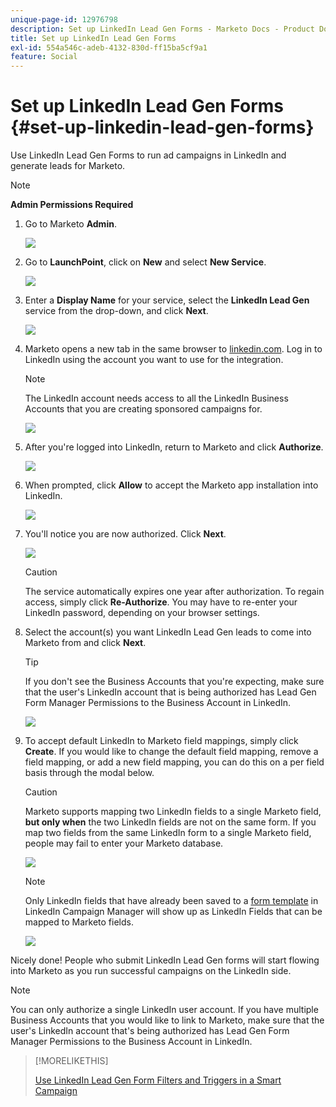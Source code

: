 ```yaml
---
unique-page-id: 12976798
description: Set up LinkedIn Lead Gen Forms - Marketo Docs - Product Documentation
title: Set up LinkedIn Lead Gen Forms
exl-id: 554a546c-adeb-4132-830d-ff15ba5cf9a1
feature: Social
---
```

# Set up LinkedIn Lead Gen Forms {#set-up-linkedin-lead-gen-forms}

Use LinkedIn Lead Gen Forms to run ad campaigns in LinkedIn and generate leads for Marketo.

>[!NOTE]
>
>**Admin Permissions Required**

1. Go to Marketo **Admin**.

   ![](assets/image2016-11-29-10-3a50-3a29.png)

1. Go to **LaunchPoint**, click on **New** and select **New Service**.

   ![](assets/image2016-11-29-10-3a51-3a11.png)

1. Enter a **Display Name** for your service, select the **LinkedIn Lead Gen** service from the drop-down, and click **Next**.

   ![](assets/linkedin-lead-gen.png)

1. Marketo opens a new tab in the same browser to [linkedin.com](https://www.linkedin.com). Log in to LinkedIn using the account you want to use for the integration.

   >[!NOTE]
   >
   >The LinkedIn account needs access to all the LinkedIn Business Accounts that you are creating sponsored campaigns for.

   ![](assets/linkedin-login.png)

1. After you're logged into LinkedIn, return to Marketo and click **Authorize**.

   ![](assets/linkedin-lead-gen-authorize.png)

1. When prompted, click **Allow** to accept the Marketo app installation into LinkedIn.

   ![](assets/linkedin-marketo-allow.png)

1. You'll notice you are now authorized. Click **Next**.

   ![](assets/image2017-9-28-7-3a55-3a14.png)

   >[!CAUTION]
   >
   >The service automatically expires one year after authorization. To regain access, simply click **Re-Authorize**. You may have to re-enter your LinkedIn password, depending on your browser settings.

1. Select the account(s) you want LinkedIn Lead Gen leads to come into Marketo from and click **Next**.

   >[!TIP]
   >
   >If you don't see the Business Accounts that you're expecting, make sure that the user's LinkedIn account that is being authorized has Lead Gen Form Manager Permissions to the Business Account in LinkedIn.

   ![](assets/linkedin-pages-to-capture.png)

1. To accept default LinkedIn to Marketo field mappings, simply click **Create**. If you would like to change the default field mapping, remove a field mapping, or add a new field mapping, you can do this on a per field basis through the modal below.

   >[!CAUTION]
   >
   >Marketo supports mapping two LinkedIn fields to a single Marketo field, **but only when** the two LinkedIn fields are not on the same form. If you map two fields from the same LinkedIn form to a single Marketo field, people may fail to enter your Marketo database.

   ![](assets/linkedin-lead-gen-mapping.png)

   >[!NOTE]
   >
   >Only LinkedIn fields that have already been saved to a [form template](https://www.linkedin.com/help/lms/answer/79634) in LinkedIn Campaign Manager will show up as LinkedIn Fields that can be mapped to Marketo fields.

   ![](assets/linkedin-installed-services.png)

Nicely done! People who submit LinkedIn Lead Gen forms will start flowing into Marketo as you run successful campaigns on the LinkedIn side.

>[!NOTE]
>
>You can only authorize a single LinkedIn user account. If you have multiple Business Accounts that you would like to link to Marketo, make sure that the user's LinkedIn account that's being authorized has Lead Gen Form Manager Permissions to the Business Account in LinkedIn.

>[!MORELIKETHIS]
>
>[Use LinkedIn Lead Gen Form Filters and Triggers in a Smart Campaign](/help/marketo/product-docs/demand-generation/social/social-functions/use-linkedin-lead-gen-form-filters-and-triggers-in-a-smart-campaign.md)
